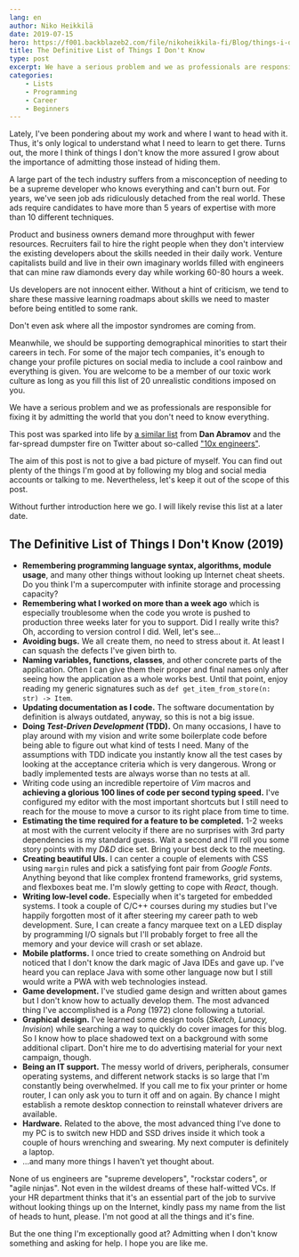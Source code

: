 ```yaml
---
lang: en
author: Niko Heikkilä
date: 2019-07-15
hero: https://f001.backblazeb2.com/file/nikoheikkila-fi/Blog/things-i-don-t-know.png
title: The Definitive List of Things I Don't Know
type: post
excerpt: We have a serious problem and we as professionals are responsible for fixing it by admitting the world that you don't need to know everything.
categories:
    - Lists
    - Programming
    - Career
    - Beginners
---
```


Lately, I've been pondering about my work and where I want to head with it. Thus, it's only logical to understand what I need to learn to get there. Turns out, the more I think of things I don't know the more assured I grow about the importance of admitting those instead of hiding them.

A large part of the tech industry suffers from a misconception of needing to be a supreme developer who knows everything and can't burn out. For years, we've seen job ads ridiculously detached from the real world. These ads require candidates to have more than 5 years of expertise with more than 10 different techniques.

Product and business owners demand more throughput with fewer resources. Recruiters fail to hire the right people when they don't interview the existing developers about the skills needed in their daily work. Venture capitalists build and live in their own imaginary worlds filled with engineers that can mine raw diamonds every day while working 60-80 hours a week.

Us developers are not innocent either. Without a hint of criticism, we tend to share these massive learning roadmaps about skills we need to master before being entitled to some rank.

Don't even ask where all the impostor syndromes are coming from.

Meanwhile, we should be supporting demographical minorities to start their careers in tech. For some of the major tech companies, it's enough to change your profile pictures on social media to include a cool rainbow and everything is given. You are welcome to be a member of our toxic work culture as long as you fill this list of 20 unrealistic conditions imposed on you.

We have a serious problem and we as professionals are responsible for fixing it by admitting the world that you don't need to know everything.

This post was sparked into life by [a similar list](https://overreacted.io/things-i-dont-know-as-of-2018/) from **Dan Abramov** and the far-spread dumpster fire on Twitter about so-called ["10x engineers"](https://twitter.com/skirani/status/1149302828420067328).

The aim of this post is not to give a bad picture of myself. You can find out plenty of the things I'm good at by following my blog and social media accounts or talking to me. Nevertheless, let's keep it out of the scope of this post.

Without further introduction here we go. I will likely revise this list at a later date.

## The Definitive List of Things I Don't Know (2019)

-   **Remembering programming language syntax, algorithms, module usage**, and many other things without looking up Internet cheat sheets. Do you think I'm a supercomputer with infinite storage and processing capacity?
-   **Remembering what I worked on more than a week ago** which is especially troublesome when the code you wrote is pushed to production three weeks later for you to support. Did I really write this? Oh, according to version control I did. Well, let's see…
-   **Avoiding bugs.** We all create them, no need to stress about it. At least I can squash the defects I've given birth to.
-   **Naming variables, functions, classes**, and other concrete parts of the application. Often I can give them their proper and final names only after seeing how the application as a whole works best. Until that point, enjoy reading my generic signatures such as `def get_item_from_store(n: str) -> Item`.
-   **Updating documentation as I code.** The software documentation by definition is always outdated, anyway, so this is not a big issue.
-   **Doing _Test-Driven Development_ (TDD).** On many occasions, I have to play around with my vision and write some boilerplate code before being able to figure out what kind of tests I need. Many of the assumptions with TDD indicate you instantly know all the test cases by looking at the acceptance criteria which is very dangerous. Wrong or badly implemented tests are always worse than no tests at all.
-   Writing code using an incredible repertoire of _Vim_ macros and **achieving a glorious 100 lines of code per second typing speed.** I've configured my editor with the most important shortcuts but I still need to reach for the mouse to move a cursor to its right place from time to time.
-   **Estimating the time required for a feature to be completed.** 1-2 weeks at most with the current velocity if there are no surprises with 3rd party dependencies is my standard guess. Wait a second and I'll roll you some story points with my _D&D_ dice set. Bring your best deck to the meeting.
-   **Creating beautiful UIs.** I can center a couple of elements with CSS using `margin` rules and pick a satisfying font pair from _Google Fonts_. Anything beyond that like complex frontend frameworks, grid systems, and flexboxes beat me. I'm slowly getting to cope with _React_, though.
-   **Writing low-level code.** Especially when it's targeted for embedded systems. I took a couple of C/C++ courses during my studies but I've happily forgotten most of it after steering my career path to web development. Sure, I can create a fancy marquee text on a LED display by programming I/O signals but I'll probably forget to free all the memory and your device will crash or set ablaze.
-   **Mobile platforms.** I once tried to create something on Android but noticed that I don't know the dark magic of Java IDEs and gave up. I've heard you can replace Java with some other language now but I still would write a PWA with web technologies instead.
-   **Game development.** I've studied game design and written about games but I don't know how to actually develop them. The most advanced thing I've accomplished is a _Pong_ (1972) clone following a tutorial.
-   **Graphical design.** I've learned some design tools (_Sketch, Lunacy, Invision_) while searching a way to quickly do cover images for this blog. So I know how to place shadowed text on a background with some additional clipart. Don't hire me to do advertising material for your next campaign, though.
-   **Being an IT support.** The messy world of drivers, peripherals, consumer operating systems, and different network stacks is so large that I'm constantly being overwhelmed. If you call me to fix your printer or home router, I can only ask you to turn it off and on again. By chance I might establish a remote desktop connection to reinstall whatever drivers are available.
-   **Hardware.** Related to the above, the most advanced thing I've done to my PC is to switch new HDD and SSD drives inside it which took a couple of hours wrenching and swearing. My next computer is definitely a laptop.
-   …and many more things I haven't yet thought about.

None of us engineers are "supreme developers", "rockstar coders", or "agile ninjas". Not even in the wildest dreams of these half-witted VCs. If your HR department thinks that it's an essential part of the job to survive without looking things up on the Internet, kindly pass my name from the list of heads to hunt, please. I'm not good at all the things and it's fine.

But the one thing I'm exceptionally good at? Admitting when I don't know something and asking for help. I hope you are like me.
